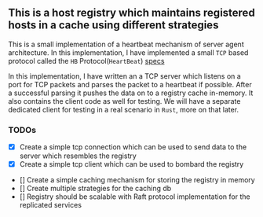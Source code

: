 ## This is a host registry which maintains registered hosts in a cache using different strategies
This is a small implementation of a heartbeat mechanism of server agent architecture. In this implementation, I have implemented a small `TCP` based protocol called the `HB` Protocol(`HeartBeat`) [specs](HB.md)

In this implementation, I have written an a TCP server which listens on a port for TCP packets and parses the packet to a heartbeat if possible. After a successful parsing it pushes the data on to a registry cache in-memory. It also contains the client code as well for testing. We will have a separate dedicated client for testing in a real scenario in `Rust`, more on that later.


### TODOs
- [x] Create a simple tcp connection which can be used to send data to the server which resembles the registry
- [x] Create a simple tcp client which can be used to bombard the registry
- [] Create a simple caching mechanism for storing the registry in memory
- [] Create multiple strategies for the caching db
- [] Registry should be scalable with Raft protocol implementation for the replicated services
